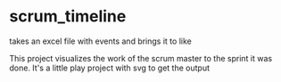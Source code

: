# scrum_timeline
takes an excel file with events and brings it to like

This project visualizes the work of the scrum master to the sprint it was done. 
It's a little play project with svg to get the output
